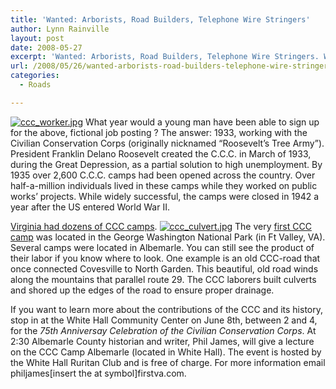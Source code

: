 ```yaml
---
title: 'Wanted: Arborists, Road Builders, Telephone Wire Stringers'
author: Lynn Rainville
layout: post
date: 2008-05-27
excerpt: 'Wanted: Arborists, Road Builders, Telephone Wire Stringers. What year would this fictional job advertisement date to ? What does it refer to ?'
url: /2008/05/26/wanted-arborists-road-builders-telephone-wire-stringers/
categories:
  - Roads

---
```

<a href="http://www.locohistory.org/blog/albemarle/2008/05/26/wanted-arborists-road-builders-telephone-wire-stringers/208/" rel="attachment wp-att-208" title="ccc_worker.jpg"><img src="http://www.locohistory.org/blog/albemarle/wp-content/uploads/2008/05/ccc_worker.jpg" alt="ccc_worker.jpg" /></a> What year would a young man have been able to sign up for the above, fictional job posting ? The answer: 1933, working with the Civilian Conservation Corps (originally nicknamed &#8220;Roosevelt&#8217;s Tree Army&#8221;). President Franklin Delano Roosevelt created the C.C.C. in March of 1933, during the Great Depression, as a partial solution to high unemployment. By 1935 over 2,600 C.C.C. camps had been opened across the country. Over half-a-million individuals lived in these camps while they worked on public works&#8217; projects. While widely successful, the camps were closed in 1942 a year after the US entered World War II.

<a href="http://www.cccalumni.org/states/virginia1.html" target="_blank">Virginia had dozens of CCC camps</a>. <a href="http://www.locohistory.org/blog/albemarle/2008/05/26/wanted-arborists-road-builders-telephone-wire-stringers/209/" rel="attachment wp-att-209" title="ccc_culvert.jpg"><img src="http://www.locohistory.org/blog/albemarle/wp-content/uploads/2008/05/ccc_culvert.jpg" alt="ccc_culvert.jpg" /></a> The very <a href="http://ccclegacy.org/virginia.htm" target="_blank">first CCC camp</a> was located in the George Washington National Park (in Ft Valley, VA). Several camps were located in Albemarle. You can still see the product of their labor if you know where to look. One example is an old CCC-road that once connected Covesville to North Garden. This beautiful, old road winds along the mountains that parallel route 29. The CCC laborers built culverts and shored up the edges of the road to ensure proper drainage.

If you want to learn more about the contributions of the CCC and its history, stop in at the White Hall Community Center on June 8th, between 2 and 4, for the _75th Anniversay Celebration of the Civilian Conservation Corps_. At 2:30 Albemarle County historian and writer, Phil James, will give a lecture on the CCC Camp Albemarle (located in White Hall). The event is hosted by the White Hall Ruritan Club and is free of charge. For more information email philjames[insert the at symbol]firstva.com.